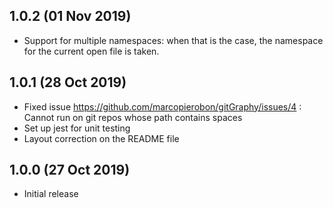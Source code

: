 ## 1.0.2 (01 Nov 2019)
* Support for multiple namespaces: when that is the case, the namespace for the current open file is taken.

## 1.0.1 (28 Oct 2019)
* Fixed issue https://github.com/marcopierobon/gitGraphy/issues/4 : Cannot run on git repos whose path contains spaces
* Set up jest for unit testing
* Layout correction on the README file

## 1.0.0 (27 Oct 2019)
* Initial release
